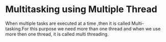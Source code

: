 # Multitasking using Multiple Thread

When multiple tasks are executed at a time ,then it is called Multi-tasking.For this purpose we need more than one thread and when we use more then one thread, it is called multi threading.